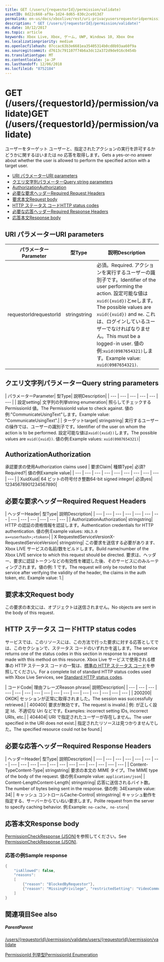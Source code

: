 ```yaml
---
title: GET (/users/{requestorId}/permission/validate)
assetID: 8d22c668-af9a-1d24-8d65-830c2ce913d7
permalink: en-us/docs/xboxlive/rest/uri-privacyusersrequestoridpermissionvalidateget.html
description: " GET (/users/{requestorId}/permission/validate)"
ms.date: 10/12/2017
ms.topic: article
keywords: Xbox Live, Xbox, ゲーム, UWP, Windows 10, Xbox One
ms.localizationpriority: medium
ms.openlocfilehash: 07ccac63b3e6681ea35405314b0cd8b93aa60f9a
ms.sourcegitcommit: d7613c791107f74b6a3dc12a372d9de916c0454b
ms.translationtype: MT
ms.contentlocale: ja-JP
ms.lasthandoff: 12/06/2018
ms.locfileid: "8752184"
---
```

# <a name="get-usersrequestoridpermissionvalidate"></a><span data-ttu-id="86b6a-104">GET (/users/{requestorId}/permission/validate)</span><span class="sxs-lookup"><span data-stu-id="86b6a-104">GET (/users/{requestorId}/permission/validate)</span></span>
<span data-ttu-id="86b6a-105">ユーザーをターゲット ユーザーと、指定されたアクションの実行を許可するかどうかに関するはいまたは no 応答を取得します。</span><span class="sxs-lookup"><span data-stu-id="86b6a-105">Gets a yes-or-no answer about whether the user is allowed to perform the specified action with a target user.</span></span>

  * [<span data-ttu-id="86b6a-106">URI パラメーター</span><span class="sxs-lookup"><span data-stu-id="86b6a-106">URI parameters</span></span>](#ID4EQ)
  * [<span data-ttu-id="86b6a-107">クエリ文字列パラメーター</span><span class="sxs-lookup"><span data-stu-id="86b6a-107">Query string parameters</span></span>](#ID4E2)
  * [<span data-ttu-id="86b6a-108">Authorization</span><span class="sxs-lookup"><span data-stu-id="86b6a-108">Authorization</span></span>](#ID4EDC)
  * [<span data-ttu-id="86b6a-109">必要な要求ヘッダー</span><span class="sxs-lookup"><span data-stu-id="86b6a-109">Required Request Headers</span></span>](#ID4EID)
  * [<span data-ttu-id="86b6a-110">要求本文</span><span class="sxs-lookup"><span data-stu-id="86b6a-110">Request body</span></span>](#ID4ETE)
  * [<span data-ttu-id="86b6a-111">HTTP ステータス コード</span><span class="sxs-lookup"><span data-stu-id="86b6a-111">HTTP status codes</span></span>](#ID4E5E)
  * [<span data-ttu-id="86b6a-112">必要な応答ヘッダー</span><span class="sxs-lookup"><span data-stu-id="86b6a-112">Required Response Headers</span></span>](#ID4ETG)
  * [<span data-ttu-id="86b6a-113">応答本文</span><span class="sxs-lookup"><span data-stu-id="86b6a-113">Response body</span></span>](#ID4EKAAC)

<a id="ID4EQ"></a>


## <a name="uri-parameters"></a><span data-ttu-id="86b6a-114">URI パラメーター</span><span class="sxs-lookup"><span data-stu-id="86b6a-114">URI parameters</span></span>

| <span data-ttu-id="86b6a-115">パラメーター</span><span class="sxs-lookup"><span data-stu-id="86b6a-115">Parameter</span></span>| <span data-ttu-id="86b6a-116">型</span><span class="sxs-lookup"><span data-stu-id="86b6a-116">Type</span></span>| <span data-ttu-id="86b6a-117">説明</span><span class="sxs-lookup"><span data-stu-id="86b6a-117">Description</span></span>|
| --- | --- | --- |
| <span data-ttu-id="86b6a-118">requestorId</span><span class="sxs-lookup"><span data-stu-id="86b6a-118">requestorId</span></span>| <span data-ttu-id="86b6a-119">string</span><span class="sxs-lookup"><span data-stu-id="86b6a-119">string</span></span>| <span data-ttu-id="86b6a-120">必須。</span><span class="sxs-lookup"><span data-stu-id="86b6a-120">Required.</span></span> <span data-ttu-id="86b6a-121">アクションを実行するユーザーの識別子です。</span><span class="sxs-lookup"><span data-stu-id="86b6a-121">Identifier of the user performing the action.</span></span> <span data-ttu-id="86b6a-122">設定可能な値は<code>xuid({xuid})</code>と<code>me</code>します。</span><span class="sxs-lookup"><span data-stu-id="86b6a-122">The possible values are <code>xuid({xuid})</code> and <code>me</code>.</span></span> <span data-ttu-id="86b6a-123">これは、ログインしているユーザーでなければなりません。</span><span class="sxs-lookup"><span data-stu-id="86b6a-123">This must be a logged-in user.</span></span> <span data-ttu-id="86b6a-124">値の例:<code>xuid(0987654321)</code>します。</span><span class="sxs-lookup"><span data-stu-id="86b6a-124">Example value: <code>xuid(0987654321)</code>.</span></span>|

<a id="ID4E2"></a>


## <a name="query-string-parameters"></a><span data-ttu-id="86b6a-125">クエリ文字列パラメーター</span><span class="sxs-lookup"><span data-stu-id="86b6a-125">Query string parameters</span></span>

| <span data-ttu-id="86b6a-126">パラメーター</span><span class="sxs-lookup"><span data-stu-id="86b6a-126">Parameter</span></span>| <span data-ttu-id="86b6a-127">型</span><span class="sxs-lookup"><span data-stu-id="86b6a-127">Type</span></span>| <span data-ttu-id="86b6a-128">説明</span><span class="sxs-lookup"><span data-stu-id="86b6a-128">Description</span></span>|
| --- | --- | --- | --- | --- | --- |
| <span data-ttu-id="86b6a-129">設定</span><span class="sxs-lookup"><span data-stu-id="86b6a-129">setting</span></span>| <span data-ttu-id="86b6a-130">文字列の列挙</span><span class="sxs-lookup"><span data-stu-id="86b6a-130">string enumeration</span></span>| <span data-ttu-id="86b6a-131">照らしてチェックする PermissionId 値。</span><span class="sxs-lookup"><span data-stu-id="86b6a-131">The PermissionId value to check against.</span></span> <span data-ttu-id="86b6a-132">値の例:"CommunicateUsingText"します。</span><span class="sxs-lookup"><span data-stu-id="86b6a-132">Example value: "CommunicateUsingText".</span></span>|
| <span data-ttu-id="86b6a-133">ターゲット</span><span class="sxs-lookup"><span data-stu-id="86b6a-133">target</span></span>| <span data-ttu-id="86b6a-134">string</span><span class="sxs-lookup"><span data-stu-id="86b6a-134">string</span></span>| <span data-ttu-id="86b6a-135">実行するユーザーの操作では、ユーザーの識別子です。</span><span class="sxs-lookup"><span data-stu-id="86b6a-135">Identifier of the user on whom the action is to be performed.</span></span> <span data-ttu-id="86b6a-136">設定可能な値は<code>xuid({xuid})</code>します。</span><span class="sxs-lookup"><span data-stu-id="86b6a-136">The possible values are <code>xuid({xuid})</code>.</span></span> <span data-ttu-id="86b6a-137">値の例:</span><span class="sxs-lookup"><span data-stu-id="86b6a-137">Example values:</span></span> <code>xuid(0987654321)</code>|

<a id="ID4EDC"></a>


## <a name="authorization"></a><span data-ttu-id="86b6a-138">Authorization</span><span class="sxs-lookup"><span data-stu-id="86b6a-138">Authorization</span></span>

<span data-ttu-id="86b6a-139">承認要求の使用</span><span class="sxs-lookup"><span data-stu-id="86b6a-139">Authorization claims used</span></span> | <span data-ttu-id="86b6a-140">要求</span><span class="sxs-lookup"><span data-stu-id="86b6a-140">Claim</span></span>| <span data-ttu-id="86b6a-141">種類</span><span class="sxs-lookup"><span data-stu-id="86b6a-141">Type</span></span>| <span data-ttu-id="86b6a-142">必須?</span><span class="sxs-lookup"><span data-stu-id="86b6a-142">Required?</span></span>| <span data-ttu-id="86b6a-143">値の例</span><span class="sxs-lookup"><span data-stu-id="86b6a-143">Example value</span></span>|
| --- | --- | --- | --- | --- | --- | --- | --- | --- | --- |
| <span data-ttu-id="86b6a-144">Xuid</span><span class="sxs-lookup"><span data-stu-id="86b6a-144">Xuid</span></span>| <span data-ttu-id="86b6a-145">64 ビットの符号付き整数</span><span class="sxs-lookup"><span data-stu-id="86b6a-145">64-bit signed integer</span></span>| <span data-ttu-id="86b6a-146">必須</span><span class="sxs-lookup"><span data-stu-id="86b6a-146">yes</span></span>| <span data-ttu-id="86b6a-147">1234567890</span><span class="sxs-lookup"><span data-stu-id="86b6a-147">1234567890</span></span>|

<a id="ID4EID"></a>


## <a name="required-request-headers"></a><span data-ttu-id="86b6a-148">必要な要求ヘッダー</span><span class="sxs-lookup"><span data-stu-id="86b6a-148">Required Request Headers</span></span>

| <span data-ttu-id="86b6a-149">ヘッダー</span><span class="sxs-lookup"><span data-stu-id="86b6a-149">Header</span></span>| <span data-ttu-id="86b6a-150">型</span><span class="sxs-lookup"><span data-stu-id="86b6a-150">Type</span></span>| <span data-ttu-id="86b6a-151">説明</span><span class="sxs-lookup"><span data-stu-id="86b6a-151">Description</span></span>|
| --- | --- | --- | --- | --- | --- | --- | --- | --- | --- | --- | --- | --- |
| <span data-ttu-id="86b6a-152">Authorization</span><span class="sxs-lookup"><span data-stu-id="86b6a-152">Authorization</span></span>| <span data-ttu-id="86b6a-153">string</span><span class="sxs-lookup"><span data-stu-id="86b6a-153">string</span></span>| <span data-ttu-id="86b6a-154">HTTP の認証の資格情報を認証します。</span><span class="sxs-lookup"><span data-stu-id="86b6a-154">Authentication credentials for HTTP authentication.</span></span> <span data-ttu-id="86b6a-155">値の例:</span><span class="sxs-lookup"><span data-stu-id="86b6a-155">Example values:</span></span> <code>XBL3.0 x=&lt;userhash>;&lt;token></code>|
| <span data-ttu-id="86b6a-156">X RequestedServiceVersion</span><span class="sxs-lookup"><span data-stu-id="86b6a-156">X-RequestedServiceVersion</span></span>| <span data-ttu-id="86b6a-157">string</span><span class="sxs-lookup"><span data-stu-id="86b6a-157">string</span></span>| <span data-ttu-id="86b6a-158">この要求を送信する必要があります、Xbox LIVE サービスの名前/数をビルドします。</span><span class="sxs-lookup"><span data-stu-id="86b6a-158">Build name/number of the Xbox LIVE service to which this request should be directed.</span></span> <span data-ttu-id="86b6a-159">要求は、ヘッダー、要求に認証トークンなどの有効性を確認した後、そのサービスにのみルーティングされます。値の例: 1 です。</span><span class="sxs-lookup"><span data-stu-id="86b6a-159">The request will only be routed to that service after verifying the validity of the header, the claims in the auth token, etc. Example value: 1.</span></span>|

<a id="ID4ETE"></a>


## <a name="request-body"></a><span data-ttu-id="86b6a-160">要求本文</span><span class="sxs-lookup"><span data-stu-id="86b6a-160">Request body</span></span>

<span data-ttu-id="86b6a-161">この要求の本文には、オブジェクトは送信されません。</span><span class="sxs-lookup"><span data-stu-id="86b6a-161">No objects are sent in the body of this request.</span></span>

<a id="ID4E5E"></a>


## <a name="http-status-codes"></a><span data-ttu-id="86b6a-162">HTTP ステータス コード</span><span class="sxs-lookup"><span data-stu-id="86b6a-162">HTTP status codes</span></span>

<span data-ttu-id="86b6a-163">サービスでは、このリソースには、この方法で行った要求に対する応答としてでは、このセクションで、ステータス コードのいずれかを返します。</span><span class="sxs-lookup"><span data-stu-id="86b6a-163">The service returns one of the status codes in this section in response to a request made with this method on this resource.</span></span> <span data-ttu-id="86b6a-164">Xbox Live サービスで使用される標準の HTTP ステータス コードの一覧は、[標準の HTTP ステータス コード](../../additional/httpstatuscodes.md)を参照してください。</span><span class="sxs-lookup"><span data-stu-id="86b6a-164">For a complete list of standard HTTP status codes used with Xbox Live Services, see [Standard HTTP status codes](../../additional/httpstatuscodes.md).</span></span>

| <span data-ttu-id="86b6a-165">コード</span><span class="sxs-lookup"><span data-stu-id="86b6a-165">Code</span></span>| <span data-ttu-id="86b6a-166">理由フレーズ</span><span class="sxs-lookup"><span data-stu-id="86b6a-166">Reason phrase</span></span>| <span data-ttu-id="86b6a-167">説明</span><span class="sxs-lookup"><span data-stu-id="86b6a-167">Description</span></span>|
| --- | --- | --- | --- | --- | --- | --- | --- | --- | --- | --- | --- | --- | --- | --- | --- |
| <span data-ttu-id="86b6a-168">200</span><span class="sxs-lookup"><span data-stu-id="86b6a-168">200</span></span>| <span data-ttu-id="86b6a-169">OK</span><span class="sxs-lookup"><span data-stu-id="86b6a-169">OK</span></span>| <span data-ttu-id="86b6a-170">セッションが正常に取得されました。</span><span class="sxs-lookup"><span data-stu-id="86b6a-170">The session was successfully retrieved.</span></span>|
| <span data-ttu-id="86b6a-171">400</span><span class="sxs-lookup"><span data-stu-id="86b6a-171">400</span></span>| <span data-ttu-id="86b6a-172">要求が無効です。</span><span class="sxs-lookup"><span data-stu-id="86b6a-172">The request is invalid.</span></span>| <span data-ttu-id="86b6a-173">例: が正しく設定 Id、不適切な Uri などです。</span><span class="sxs-lookup"><span data-stu-id="86b6a-173">Examples: incorrect setting IDs, incorrect URIs, etc.</span></span>|
| <span data-ttu-id="86b6a-174">404</span><span class="sxs-lookup"><span data-stu-id="86b6a-174">404</span></span>| <span data-ttu-id="86b6a-175">URI で指定されたユーザーが存在しません。</span><span class="sxs-lookup"><span data-stu-id="86b6a-175">The user specified in the URI does not exist.</span></span>| <span data-ttu-id="86b6a-176">指定されたリソースは見つかりませんでした。</span><span class="sxs-lookup"><span data-stu-id="86b6a-176">The specified resource could not be found.</span></span>|

<a id="ID4ETG"></a>


## <a name="required-response-headers"></a><span data-ttu-id="86b6a-177">必要な応答ヘッダー</span><span class="sxs-lookup"><span data-stu-id="86b6a-177">Required Response Headers</span></span>

| <span data-ttu-id="86b6a-178">ヘッダー</span><span class="sxs-lookup"><span data-stu-id="86b6a-178">Header</span></span>| <span data-ttu-id="86b6a-179">型</span><span class="sxs-lookup"><span data-stu-id="86b6a-179">Type</span></span>| <span data-ttu-id="86b6a-180">説明</span><span class="sxs-lookup"><span data-stu-id="86b6a-180">Description</span></span>|
| --- | --- | --- | --- | --- | --- | --- | --- | --- | --- | --- | --- | --- | --- | --- | --- | --- | --- | --- |
| <span data-ttu-id="86b6a-181">Content-Type</span><span class="sxs-lookup"><span data-stu-id="86b6a-181">Content-Type</span></span>| <span data-ttu-id="86b6a-182">string</span><span class="sxs-lookup"><span data-stu-id="86b6a-182">string</span></span>| <span data-ttu-id="86b6a-183">要求の本文の MIME タイプ。</span><span class="sxs-lookup"><span data-stu-id="86b6a-183">The MIME type of the body of the request.</span></span> <span data-ttu-id="86b6a-184">値の例:</span><span class="sxs-lookup"><span data-stu-id="86b6a-184">Example value:</span></span> <code>application/json</code>|
| <span data-ttu-id="86b6a-185">Content-Length</span><span class="sxs-lookup"><span data-stu-id="86b6a-185">Content-Length</span></span>| <span data-ttu-id="86b6a-186">string</span><span class="sxs-lookup"><span data-stu-id="86b6a-186">string</span></span>| <span data-ttu-id="86b6a-187">応答に送信されるバイト数。</span><span class="sxs-lookup"><span data-stu-id="86b6a-187">The number of bytes being sent in the response.</span></span> <span data-ttu-id="86b6a-188">値の例: 34</span><span class="sxs-lookup"><span data-stu-id="86b6a-188">Example value: 34</span></span>|
| <span data-ttu-id="86b6a-189">キャッシュ コントロール</span><span class="sxs-lookup"><span data-stu-id="86b6a-189">Cache-Control</span></span>| <span data-ttu-id="86b6a-190">string</span><span class="sxs-lookup"><span data-stu-id="86b6a-190">string</span></span>| <span data-ttu-id="86b6a-191">キャッシュ動作を指定する、サーバーからていねい要求します。</span><span class="sxs-lookup"><span data-stu-id="86b6a-191">Polite request from the server to specify caching behavior.</span></span> <span data-ttu-id="86b6a-192">例:</span><span class="sxs-lookup"><span data-stu-id="86b6a-192">Example:</span></span> <code>no-cache, no-store</code>|

<a id="ID4EKAAC"></a>


## <a name="response-body"></a><span data-ttu-id="86b6a-193">応答本文</span><span class="sxs-lookup"><span data-stu-id="86b6a-193">Response body</span></span>

<span data-ttu-id="86b6a-194">[PermissionCheckResponse (JSON)](../../json/json-permissioncheckresponse.md)を参照してください。</span><span class="sxs-lookup"><span data-stu-id="86b6a-194">See [PermissionCheckResponse (JSON)](../../json/json-permissioncheckresponse.md).</span></span>

<a id="ID4EWAAC"></a>


### <a name="sample-response"></a><span data-ttu-id="86b6a-195">応答の例</span><span class="sxs-lookup"><span data-stu-id="86b6a-195">Sample response</span></span>


```cpp
{
    "isAllowed": false,
    "reasons":
    [
        {"reason": "BlockedByRequestor"},
        {"reason": "MissingPrivilege", "restrictedSetting": "VideoCommunications"}
    ]
}

```


<a id="ID4EABAC"></a>


## <a name="see-also"></a><span data-ttu-id="86b6a-196">関連項目</span><span class="sxs-lookup"><span data-stu-id="86b6a-196">See also</span></span>

<a id="ID4ECBAC"></a>


##### <a name="parent"></a><span data-ttu-id="86b6a-197">Parent</span><span class="sxs-lookup"><span data-stu-id="86b6a-197">Parent</span></span>

[<span data-ttu-id="86b6a-198">/users/{requestorId}/permission/validate</span><span class="sxs-lookup"><span data-stu-id="86b6a-198">/users/{requestorId}/permission/validate</span></span>](uri-privacyusersrequestoridpermissionvalidate.md)

 [<span data-ttu-id="86b6a-199">PermissionId 列挙型</span><span class="sxs-lookup"><span data-stu-id="86b6a-199">PermissionId Enumeration</span></span>](../../enums/privacy-enum-permissionid.md)
